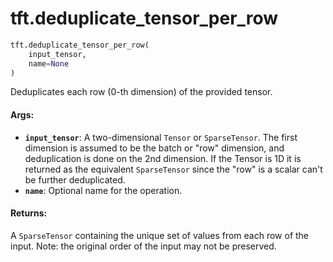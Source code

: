 <div itemscope itemtype="http://developers.google.com/ReferenceObject">
<meta itemprop="name" content="tft.deduplicate_tensor_per_row" />
<meta itemprop="path" content="Stable" />
</div>

# tft.deduplicate_tensor_per_row

``` python
tft.deduplicate_tensor_per_row(
    input_tensor,
    name=None
)
```

Deduplicates each row (0-th dimension) of the provided tensor.

#### Args:

* <b>`input_tensor`</b>: A two-dimensional `Tensor` or `SparseTensor`. The first
    dimension is assumed to be the batch or "row" dimension, and deduplication
    is done on the 2nd dimension. If the Tensor is 1D it is returned as the
    equivalent `SparseTensor` since the "row" is a scalar can't be further
    deduplicated.
* <b>`name`</b>: Optional name for the operation.


#### Returns:

A  `SparseTensor` containing the unique set of values from each
  row of the input. Note: the original order of the input may not be
  preserved.